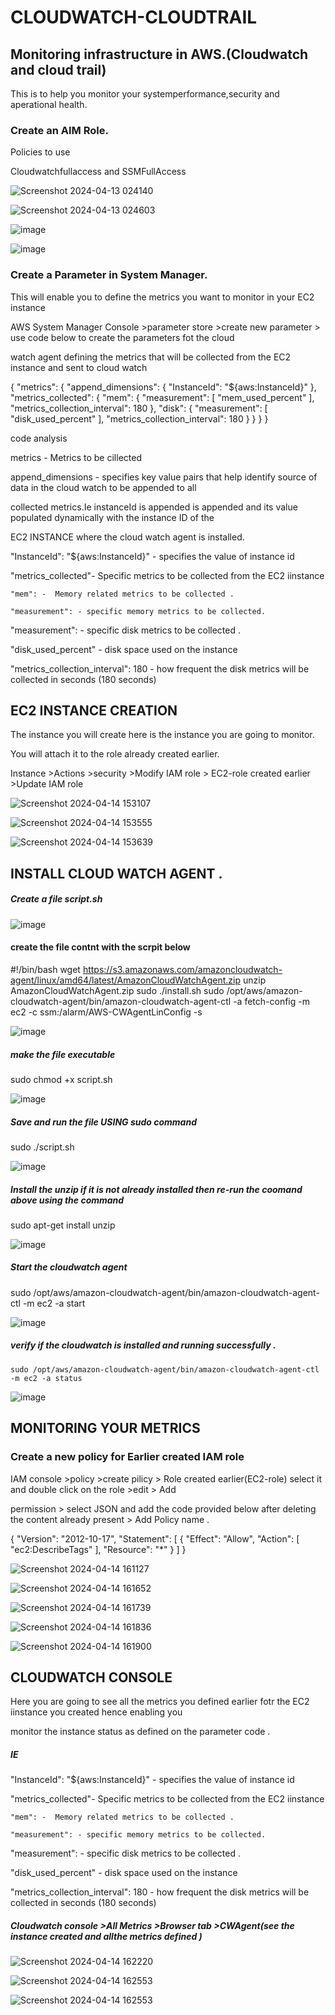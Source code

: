 # CLOUDWATCH-CLOUDTRAIL


## Monitoring infrastructure in AWS.(Cloudwatch and cloud trail)

This is to help you monitor your systemperformance,security and aperational health.

### Create an AIM Role.

Policies to use 

Cloudwatchfullaccess and SSMFullAccess

![Screenshot 2024-04-13 024140](https://github.com/NANA-2016/CLOUDWATCH-CLOUDTRAIL/assets/141503408/2d4e86d9-6be2-4736-9058-fc72ac69b84f)

![Screenshot 2024-04-13 024603](https://github.com/NANA-2016/CLOUDWATCH-CLOUDTRAIL/assets/141503408/5ddcdd9b-2418-4583-ad55-dd1ecf1d79d1)


![image](https://github.com/NANA-2016/CLOUDWATCH-CLOUDTRAIL/assets/141503408/9b7e0cef-7642-489b-bbd0-83745f391298)


![image](https://github.com/NANA-2016/CLOUDWATCH-CLOUDTRAIL/assets/141503408/310e6a59-cec3-49b8-bfd0-bc8e5f7157e6)

### Create a Parameter in System Manager.

This will enable you to define the metrics you want to monitor in your EC2 instance 

AWS System Manager Console >parameter store >create new parameter > use code below to create the parameters fot the cloud 

watch agent defining the metrics that will be collected from the EC2 instance and sent to cloud watch


{
	"metrics": {
		"append_dimensions": {
			"InstanceId": "${aws:InstanceId}"
		},
		"metrics_collected": {
			"mem": {
				"measurement": [
					"mem_used_percent"
				],
				"metrics_collection_interval": 180
			},
            "disk": {
				"measurement": [
                     "disk_used_percent"
				],
				"metrics_collection_interval": 180
			}
		}
	}
}



code analysis

metrics - Metrics to be cillected

append_dimensions - specifies key value pairs that help identify source of data in the cloud watch to be appended to all

collected metrics.Ie instanceId is appended  is appended and its value populated dynamically with the instance ID of the  

EC2 INSTANCE where the cloud watch agent is installed.

"InstanceId": "${aws:InstanceId}" - specifies the  value of instance id 

"metrics_collected"- Specific metrics to be collected  from the EC2 iinstance 

	"mem": -  Memory related metrics to be collected .

	"measurement": - specific memory metrics to be collected.

 "measurement": - specific disk metrics to be collected .

   "disk_used_percent" - disk space used on the instance 

   "metrics_collection_interval": 180 - how frequent the disk metrics will be collected in seconds (180 seconds)

##  EC2 INSTANCE CREATION

  The instance you will create here is the instance you are going to monitor.

   You will attach it to the role already created earlier.

   Instance >Actions >security >Modify IAM role > EC2-role created earlier >Update IAM role


![Screenshot 2024-04-14 153107](https://github.com/NANA-2016/CLOUDWATCH-CLOUDTRAIL/assets/141503408/8576461a-303a-493a-9b13-688c06973af6)

![Screenshot 2024-04-14 153555](https://github.com/NANA-2016/CLOUDWATCH-CLOUDTRAIL/assets/141503408/2b4c7998-9418-4d33-9efa-31f1eb3be058)


![Screenshot 2024-04-14 153639](https://github.com/NANA-2016/CLOUDWATCH-CLOUDTRAIL/assets/141503408/aabcafe9-8207-4cfc-8481-9cb3b4e6726b)


   ## INSTALL CLOUD WATCH AGENT .

##### Create a file script.sh

![image](https://github.com/NANA-2016/CLOUDWATCH-CLOUDTRAIL/assets/141503408/1b69ccea-0d5a-48a3-8c9f-c09af69516b9)


#### create the file contnt with the scrpit below

#!/bin/bash
wget https://s3.amazonaws.com/amazoncloudwatch-agent/linux/amd64/latest/AmazonCloudWatchAgent.zip
unzip AmazonCloudWatchAgent.zip
sudo ./install.sh
sudo /opt/aws/amazon-cloudwatch-agent/bin/amazon-cloudwatch-agent-ctl -a fetch-config -m ec2 -c ssm:/alarm/AWS-CWAgentLinConfig -s


![image](https://github.com/NANA-2016/CLOUDWATCH-CLOUDTRAIL/assets/141503408/2ad93a70-b06d-4893-a427-8746786f2366)


##### make the file executable 

sudo chmod +x script.sh


![image](https://github.com/NANA-2016/CLOUDWATCH-CLOUDTRAIL/assets/141503408/1c156bf9-e1ba-4f29-a558-acd53da66bd1)


##### Save and run the file USING sudo command 

sudo ./script.sh

![image](https://github.com/NANA-2016/CLOUDWATCH-CLOUDTRAIL/assets/141503408/0f50a0fe-722a-46f9-a3be-a73fd4cfdc11)

#####  Install the unzip if it is not already installed then re-run the coomand above  using  the command 

 sudo apt-get install unzip

![image](https://github.com/NANA-2016/CLOUDWATCH-CLOUDTRAIL/assets/141503408/db1e86e7-9c35-4314-bc7d-2621fc5c964b)


#####  Start the cloudwatch agent 

   sudo /opt/aws/amazon-cloudwatch-agent/bin/amazon-cloudwatch-agent-ctl -m ec2 -a start

   ![image](https://github.com/NANA-2016/CLOUDWATCH-CLOUDTRAIL/assets/141503408/61408fb0-b1d5-400f-8156-b2a455941f64)


   ##### verify if the cloudwatch is installed and running successfully .

    sudo /opt/aws/amazon-cloudwatch-agent/bin/amazon-cloudwatch-agent-ctl -m ec2 -a status

   ![image](https://github.com/NANA-2016/CLOUDWATCH-CLOUDTRAIL/assets/141503408/6ef5b97f-6519-4f35-b201-97452ead9aa5)
 

## MONITORING YOUR METRICS

 ### Create a new policy for Earlier created IAM role

  IAM console >policy >create pilicy > Role created earlier(EC2-role) select it and double click on the role >edit > Add 
 
 permission  > select JSON  and add the code provided below after deleting the content already present > Add Policy name .

 {
    "Version": "2012-10-17",
    "Statement": [
        {
            "Effect": "Allow",
            "Action": [
                "ec2:DescribeTags"
            ],
            "Resource": "*"
        }
    ]
}



![Screenshot 2024-04-14 161127](https://github.com/NANA-2016/CLOUDWATCH-CLOUDTRAIL/assets/141503408/e580104d-8e90-45a8-b746-33212ab3987b)

![Screenshot 2024-04-14 161652](https://github.com/NANA-2016/CLOUDWATCH-CLOUDTRAIL/assets/141503408/3139fdf2-30bd-47ed-86da-8f048b217d77)

![Screenshot 2024-04-14 161739](https://github.com/NANA-2016/CLOUDWATCH-CLOUDTRAIL/assets/141503408/04bb25d7-4b20-4bc4-be0e-a624b3cc16b1)

![Screenshot 2024-04-14 161836](https://github.com/NANA-2016/CLOUDWATCH-CLOUDTRAIL/assets/141503408/3462aa20-b993-472e-ae9e-e557298aba7a)


![Screenshot 2024-04-14 161900](https://github.com/NANA-2016/CLOUDWATCH-CLOUDTRAIL/assets/141503408/803c724a-4351-4dab-9058-d992f36d9552)


## CLOUDWATCH CONSOLE

 Here you are going to see all the metrics you defined earlier fotr the EC2 iinstance you created hence enabling you 
 
 monitor the instance status as defined on the parameter code .



 ##### IE
 

"InstanceId": "${aws:InstanceId}" - specifies the  value of instance id 

"metrics_collected"- Specific metrics to be collected  from the EC2 iinstance 

	"mem": -  Memory related metrics to be collected .

	"measurement": - specific memory metrics to be collected.

 "measurement": - specific disk metrics to be collected .

   "disk_used_percent" - disk space used on the instance 

   "metrics_collection_interval": 180 - how frequent the disk metrics will be collected in seconds (180 seconds)

   

  ##### Cloudwatch console >All Metrics >Browser tab >CWAgent(see the instance created and allthe metrics defined )

  ![Screenshot 2024-04-14 162220](https://github.com/NANA-2016/CLOUDWATCH-CLOUDTRAIL/assets/141503408/2a842deb-5899-4bc9-b9aa-d9140ab734d6)


  ![Screenshot 2024-04-14 162553](https://github.com/NANA-2016/CLOUDWATCH-CLOUDTRAIL/assets/141503408/04db3436-9030-4e78-a8f4-f6a29dd5f5b8)


 ![Screenshot 2024-04-14 162553](https://github.com/NANA-2016/CLOUDWATCH-CLOUDTRAIL/assets/141503408/0eb11812-a7d6-4f48-b520-547e1f5c0be3)

 
 
